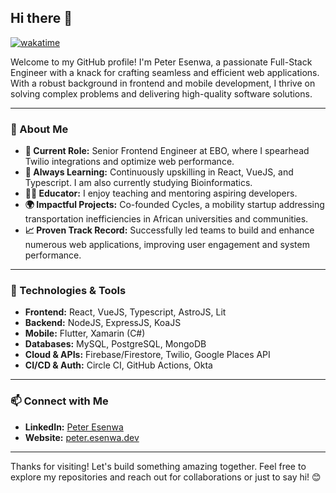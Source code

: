 ## Hi there 👋
[![wakatime](https://wakatime.com/badge/user/41c9eb5d-541e-4f62-b21f-8dab2f9ec74a.svg)](https://wakatime.com/@41c9eb5d-541e-4f62-b21f-8dab2f9ec74a)

Welcome to my GitHub profile! I'm Peter Esenwa, a passionate Full-Stack Engineer with a knack for crafting seamless and efficient web applications. With a robust background in frontend and mobile development, I thrive on solving complex problems and delivering high-quality software solutions. 

---

### 🚀 About Me

- **🔭 Current Role:** Senior Frontend Engineer at EBO, where I spearhead Twilio integrations and optimize web performance.
- **🌱 Always Learning:** Continuously upskilling in React, VueJS, and Typescript. I am also currently studying Bioinformatics.
- **👨‍🏫 Educator:** I enjoy teaching and mentoring aspiring developers.
- **🌍 Impactful Projects:** Co-founded Cycles, a mobility startup addressing transportation inefficiencies in African universities and communities.
- **📈 Proven Track Record:** Successfully led teams to build and enhance numerous web applications, improving user engagement and system performance.

---

### 🔧 Technologies & Tools

- **Frontend:** React, VueJS, Typescript, AstroJS, Lit
- **Backend:** NodeJS, ExpressJS, KoaJS
- **Mobile:** Flutter, Xamarin (C#)
- **Databases:** MySQL, PostgreSQL, MongoDB
- **Cloud & APIs:** Firebase/Firestore, Twilio, Google Places API
- **CI/CD & Auth:** Circle CI, GitHub Actions, Okta

---

### 📫 Connect with Me

- **LinkedIn:** [Peter Esenwa](https://www.linkedin.com/in/peter-esenwa/)
- **Website:** [peter.esenwa.dev](https://peter.esenwa.dev/)

---

Thanks for visiting! Let's build something amazing together. Feel free to explore my repositories and reach out for collaborations or just to say hi! 😊
